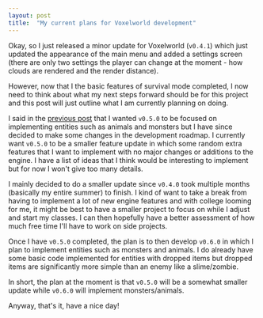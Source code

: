 ```yaml
---
layout: post
title:  "My current plans for Voxelworld development"
---
```


Okay, so I just released a minor update for Voxelworld (`v0.4.1`) which just
updated the appearance of the main menu and added a settings screen (there are
only two settings the player can change at the moment - how clouds are rendered
and the render distance).

However, now that I the basic features of survival mode completed, I now need
to think about what my next steps forward should be for this project and this
post will just outline what I am currently planning on doing.

I said in the [previous post](https://jli69.github.io/blog/2025/08/15/voxelworld-v0.4.0-released.html)
that I wanted `v0.5.0` to be focused on implementing entities such as animals
and monsters but I have since decided to make some changes in the development
roadmap. I currently want `v0.5.0` to be a smaller feature update in which
some random extra features that I want to implement with no major changes or
additions to the engine. I have a list of ideas that I think would be interesting
to implement but for now I won't give too many details.

I mainly decided to do a smaller update since `v0.4.0` took multiple months
(basically my entire summer) to finish. I kind of want to take a break from
having to implement a lot of new engine features and with college looming for
me, it might be best to have a smaller project to focus on while I adjust and
start my classes. I can then hopefully have a better assessment of how much
free time I'll have to work on side projects.

Once I have `v0.5.0` completed, the plan is to then develop `v0.6.0` in which
I plan to implement entities such as monsters and animals. I do already have
some basic code implemented for entities with dropped items but dropped items
are significantly more simple than an enemy like a slime/zombie.

In short, the plan at the moment is that `v0.5.0` will be a somewhat smaller update 
while `v0.6.0` will implement monsters/animals.

Anyway, that's it, have a nice day!
